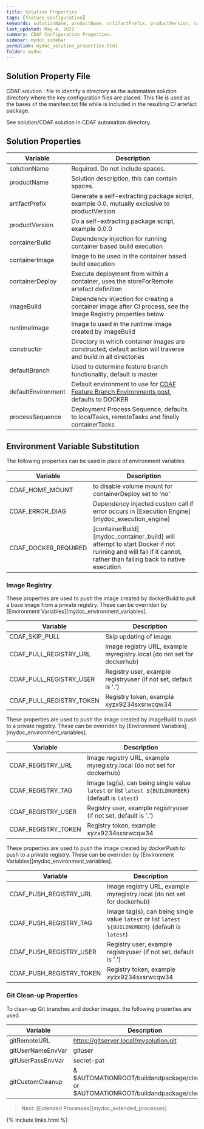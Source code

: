 ```yaml
---
title: Solution Properties
tags: [feature_configuration]
keywords: solutionName, productName, artifactPrefix, productVersion, containerBuild, containerImage, containerDeploy, imageBuild, runtimeImage, constructor, defaultBranch, defaultEnvironment, processSequence, CDAF_HOME_MOUNT, CDAF_ERROR_DIAG, CDAF_DOCKER_REQUIRED, CDAF_SKIP_PULL, CDAF_PULL_REGISTRY_URL, CDAF_PULL_REGISTRY_USER, CDAF_PULL_REGISTRY_TOKEN, CDAF_REGISTRY_URL, CDAF_REGISTRY_TAG, CDAF_REGISTRY_USER, CDAF_REGISTRY_TOKEN, CDAF_PUSH_REGISTRY_URL, CDAF_PUSH_REGISTRY_TAG, CDAF_PUSH_REGISTRY_USER, CDAF_PUSH_REGISTRY_TOKEN, gitRemoteURL, gitUserNameEnvVar, gitUserPassEnvVar, gitCustomCleanup
last_updated: May 4, 2022
summary: CDAF Configuration Properties.
sidebar: mydoc_sidebar
permalink: mydoc_solution_properties.html
folder: mydoc
---
```


## Solution Property File

CDAF.solution : file to identify a directory as the automation solution directory where the key configuration files are placed. This file is used as the bases of the manifest.txt file while is included in the resulting CI artefact package.

See solution/CDAF.solution in CDAF automation directory.

## Solution Properties

| Variable                  | Description
|---------------------------|------------
| solutionName              | Required. Do not include spaces.
| productName               | Solution description, this can contain spaces.
| artifactPrefix            | Generate a self-extracting package script, example 0.0, mutually exclusive to productVersion
| productVersion            | Do a self-extracting package script, example 0.0.0
| containerBuild            | Dependency injection for running container based build execution
| containerImage            | Image to be used in the container based build execution
| containerDeploy           | Execute deployment from within a container, uses the storeForRemote artefact definition
| imageBuild                | Dependency injection for creating a container image after CI process, see the Image Registry properties below
| runtimeImage              | Image to used in the runtime image created by imageBuild
| constructor               | Directory in which container images are constructed, default action will traverse and build in all directories
| defaultBranch             | Used to determine feature branch functionality, default is master
| defaultEnvironment        | Default environment to use for [CDAF Feature Branch Environments post](https://blog.cdaf.io/posts/2022-02-20-feature-branch-environments/), defaults to DOCKER
| processSequence           | Deployment Process Sequence, defaults to localTasks, remoteTasks and finally containerTasks

## Environment Variable Substitution

The following properties can be used in place of environment variables 

| Variable                  | Description
|---------------------------|------------
| CDAF_HOME_MOUNT           | to disable volume mount for containerDeploy set to 'no'
| CDAF_ERROR_DIAG           | Dependency injected custom call if error occurs in [Execution Engine][mydoc_execution_engine]
| CDAF_DOCKER_REQUIRED      | [containerBuild][mydoc_container_build] will attempt to start Docker if not running and will fail if it cannot, rather than falling back to native execution

### Image Registry

These properties are used to push the image created by dockerBuild to pull a base image from a private registry. These can be overriden by [Environment Variables][mydoc_environment_variables].

| Variable                  | Description
|---------------------------|------------
| CDAF_SKIP_PULL            | Skip updating of image
| CDAF_PULL_REGISTRY_URL    | Image registry URL, example myregistry.local (do not set for dockerhub)
| CDAF_PULL_REGISTRY_USER   | Registry user, example registryuser (if not set, default is '.')
| CDAF_PULL_REGISTRY_TOKEN  | Registry token, example xyzx9234sxsrwcqw34

These properties are used to push the image created by imageBuild to push to a private registry. These can be overriden by [Environment Variables][mydoc_environment_variables].

| Variable                  | Description
|---------------------------|------------
| CDAF_REGISTRY_URL         | Image registry URL, example myregistry.local (do not set for dockerhub)
| CDAF_REGISTRY_TAG         | Image tag(s), can being single value `latest` or list `latest ${BUILDNUMBER}` (default is `latest`)
| CDAF_REGISTRY_USER        | Registry user, example registryuser (if not set, default is '.')
| CDAF_REGISTRY_TOKEN       | Registry token, example xyzx9234sxsrwcqw34

These properties are used to push the image created by dockerPush to push to a private registry. These can be overriden by [Environment Variables][mydoc_environment_variables].

| Variable                  | Description
|---------------------------|------------
| CDAF_PUSH_REGISTRY_URL    | Image registry URL, example myregistry.local (do not set for dockerhub)
| CDAF_PUSH_REGISTRY_TAG    | Image tag(s), can being single value `latest` or list `latest ${BUILDNUMBER}` (default is `latest`)
| CDAF_PUSH_REGISTRY_USER   | Registry user, example registryuser (if not set, default is '.')
| CDAF_PUSH_REGISTRY_TOKEN  | Registry token, example xyzx9234sxsrwcqw34

### Git Clean-up Properties

To clean-up Git branches and docker images, the following properties are used.

| Variable                  | Description
|---------------------------|------------
| gitRemoteURL              | https://gitserver.local/mysolution.git
| gitUserNameEnvVar         | gituser
| gitUserPassEnvVar         | secret-pat
| gitCustomCleanup          | & $AUTOMATIONROOT/buildandpackage/clean.ps1 or $AUTOMATIONROOT/buildandpackage/clean.sh

> Next: [Extended Processes][mydoc_extended_processes]

{% include links.html %}

